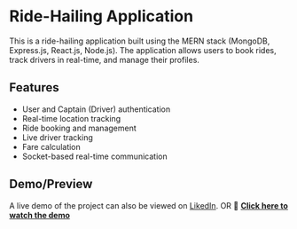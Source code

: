 # Ride-Hailing Application

This is a ride-hailing application built using the MERN stack (MongoDB, Express.js, React.js, Node.js). The application allows users to book rides, track drivers in real-time, and manage their profiles.

## Features
- User and Captain (Driver) authentication
- Real-time location tracking
- Ride booking and management
- Live driver tracking
- Fare calculation
- Socket-based real-time communication

## Demo/Preview
A live demo of the project can also be viewed on [LikedIn](#).
                  OR
🔗 **[Click here to watch the demo]( )**  
